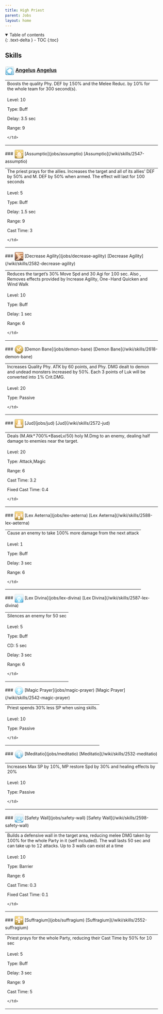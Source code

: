 ```yaml
---
title: High Priest 
parent: Jobs
layout: home
---
```


<details open markdown="block">
<summary>
  Table of contents
</summary>
{: .text-delta }
- TOC
{:toc}
</details>

## Skills

### <img src="/assets/images/skills/skill_158001.png" width="30" height="30" style="vertical-align: middle"> [Angelus](jobs/angelus) [Angelus](/wiki/skills/2522-angelus)
<table>
<tbody>
  <tr>
    <td>Boosts the quality Phy. DEF by 150% and the Melee Reduc. by 10% for the whole team for 300 second(s).</td>
  </tr>
  <tr>
    <td>
              <p class="label label-yellow fs-1">Level: 10</p>
              <p class="label label-yellow fs-1">Type: Buff</p>
              <p class="label label-yellow fs-1">Delay: 3.5 sec</p>
              <p class="label label-yellow fs-1">Range: 9</p>
      
    </td>
  </tr>
</tbody>
</table>
### <img src="/assets/images/skills/skill_165001.png" width="30" height="30" style="vertical-align: middle"> [Assumptio](jobs/assumptio) [Assumptio](/wiki/skills/2547-assumptio)
<table>
<tbody>
  <tr>
    <td>The priest prays for the allies. Increases the target and all of its allies' DEF by 50% and M. DEF by 50% when armed. The effect will last for 100 seconds</td>
  </tr>
  <tr>
    <td>
              <p class="label label-yellow fs-1">Level: 5</p>
              <p class="label label-yellow fs-1">Type: Buff</p>
              <p class="label label-yellow fs-1">Delay: 1.5 sec</p>
              <p class="label label-yellow fs-1">Range: 9</p>
              <p class="label label-yellow fs-1">Cast Time: 3</p>
      
    </td>
  </tr>
</tbody>
</table>
### <img src="/assets/images/skills/skill_230001.png" width="30" height="30" style="vertical-align: middle"> [Decrease Agility](jobs/decrease-agility) [Decrease Agility](/wiki/skills/2582-decrease-agility)
<table>
<tbody>
  <tr>
    <td>Reduces the target’s 30% Move Spd and 30 Agi for 100 sec. Also , Removes effects provided by Increase Agility, One-Hand Quicken and Wind Walk</td>
  </tr>
  <tr>
    <td>
              <p class="label label-yellow fs-1">Level: 10</p>
              <p class="label label-yellow fs-1">Type: Buff</p>
              <p class="label label-yellow fs-1">Delay: 1 sec</p>
              <p class="label label-yellow fs-1">Range: 6</p>
      
    </td>
  </tr>
</tbody>
</table>
### <img src="/assets/images/skills/skill_234001.png" width="30" height="30" style="vertical-align: middle"> [Demon Bane](jobs/demon-bane) [Demon Bane](/wiki/skills/2618-demon-bane)
<table>
<tbody>
  <tr>
    <td>Increases Quality Phy. ATK by 60 points, and Phy. DMG dealt to demon and undead monsters increased by 50%. Each 3 points of Luk will be converted into 1% Crit.DMG.</td>
  </tr>
  <tr>
    <td>
              <p class="label label-yellow fs-1">Level: 20</p>
              <p class="label label-yellow fs-1">Type: Passive</p>
      
    </td>
  </tr>
</tbody>
</table>
### <img src="/assets/images/skills/skill_172001.png" width="30" height="30" style="vertical-align: middle"> [Jud](jobs/jud) [Jud](/wiki/skills/2572-jud)
<table>
<tbody>
  <tr>
    <td>Deals (M.Atk*700%*BaseLv/50) holy M.Dmg to an enemy, dealing half damage to enemies near the target.</td>
  </tr>
  <tr>
    <td>
              <p class="label label-yellow fs-1">Level: 20</p>
              <p class="label label-yellow fs-1">Type: Attack,Magic</p>
              <p class="label label-yellow fs-1">Range: 6</p>
              <p class="label label-yellow fs-1">Cast Time: 3.2</p>
              <p class="label label-yellow fs-1">Fixed Cast Time: 0.4</p>
      
    </td>
  </tr>
</tbody>
</table>
### <img src="/assets/images/skills/skill_232001.png" width="30" height="30" style="vertical-align: middle"> [Lex Aeterna](jobs/lex-aeterna) [Lex Aeterna](/wiki/skills/2588-lex-aeterna)
<table>
<tbody>
  <tr>
    <td>Cause an enemy to take 100% more damage from the next attack</td>
  </tr>
  <tr>
    <td>
              <p class="label label-yellow fs-1">Level: 1</p>
              <p class="label label-yellow fs-1">Type: Buff</p>
              <p class="label label-yellow fs-1">Delay: 3 sec</p>
              <p class="label label-yellow fs-1">Range: 6</p>
      
    </td>
  </tr>
</tbody>
</table>
### <img src="/assets/images/skills/skill_231001.png" width="30" height="30" style="vertical-align: middle"> [Lex Divina](jobs/lex-divina) [Lex Divina](/wiki/skills/2587-lex-divina)
<table>
<tbody>
  <tr>
    <td>Silences an enemy for 50 sec</td>
  </tr>
  <tr>
    <td>
              <p class="label label-yellow fs-1">Level: 5</p>
              <p class="label label-yellow fs-1">Type: Buff</p>
              <p class="label label-yellow fs-1">CD: 5 sec</p>
              <p class="label label-yellow fs-1">Delay: 3 sec</p>
              <p class="label label-yellow fs-1">Range: 6</p>
      
    </td>
  </tr>
</tbody>
</table>
### <img src="/assets/images/skills/skill_164001.png" width="30" height="30" style="vertical-align: middle"> [Magic Prayer](jobs/magic-prayer) [Magic Prayer](/wiki/skills/2542-magic-prayer)
<table>
<tbody>
  <tr>
    <td>Priest spends 30% less SP when using skills.</td>
  </tr>
  <tr>
    <td>
              <p class="label label-yellow fs-1">Level: 10</p>
              <p class="label label-yellow fs-1">Type: Passive</p>
      
    </td>
  </tr>
</tbody>
</table>
### <img src="/assets/images/skills/skill_162001.png" width="30" height="30" style="vertical-align: middle"> [Meditatio](jobs/meditatio) [Meditatio](/wiki/skills/2532-meditatio)
<table>
<tbody>
  <tr>
    <td>Increases Max SP by 10%, MP restore Spd by 30% and healing effects by 20%</td>
  </tr>
  <tr>
    <td>
              <p class="label label-yellow fs-1">Level: 10</p>
              <p class="label label-yellow fs-1">Type: Passive</p>
      
    </td>
  </tr>
</tbody>
</table>
### <img src="/assets/images/skills/skill_91001.png" width="30" height="30" style="vertical-align: middle"> [Safety Wall](jobs/safety-wall) [Safety Wall](/wiki/skills/2598-safety-wall)
<table>
<tbody>
  <tr>
    <td>Builds a defensive wall in the target area, reducing melee DMG taken by 100% for the whole Party in it (self included). The wall lasts 50 sec and can take up to 12 attacks. Up to 3 walls can exist at a time</td>
  </tr>
  <tr>
    <td>
              <p class="label label-yellow fs-1">Level: 10</p>
              <p class="label label-yellow fs-1">Type: Barrier</p>
              <p class="label label-yellow fs-1">Range: 6</p>
              <p class="label label-yellow fs-1">Cast Time: 0.3</p>
              <p class="label label-yellow fs-1">Fixed Cast Time: 0.1</p>
      
    </td>
  </tr>
</tbody>
</table>
### <img src="/assets/images/skills/skill_171001.png" width="30" height="30" style="vertical-align: middle"> [Suffragium](jobs/suffragium) [Suffragium](/wiki/skills/2552-suffragium)
<table>
<tbody>
  <tr>
    <td>Priest prays for the whole Party, reducing their Cast Time by 50% for 10 sec</td>
  </tr>
  <tr>
    <td>
              <p class="label label-yellow fs-1">Level: 5</p>
              <p class="label label-yellow fs-1">Type: Buff</p>
              <p class="label label-yellow fs-1">Delay: 3 sec</p>
              <p class="label label-yellow fs-1">Range: 9</p>
              <p class="label label-yellow fs-1">Cast Time: 5</p>
      
    </td>
  </tr>
</tbody>
</table>

